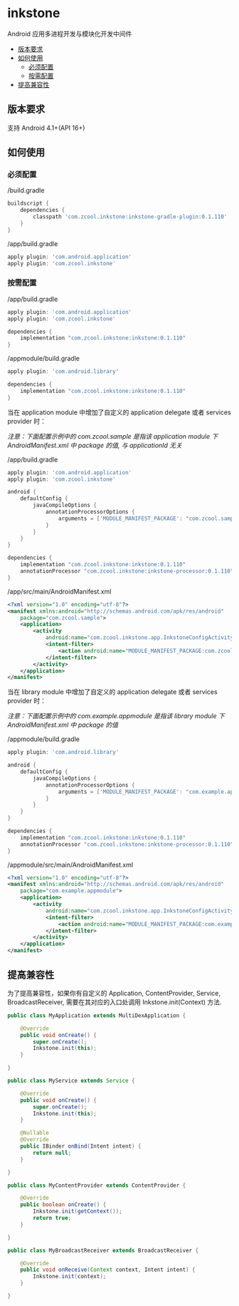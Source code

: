 inkstone
=========

Android 应用多进程开发与模块化开发中间件

- [版本要求](#版本要求)
- [如何使用](#如何使用)
   - [必须配置](#必须配置)
   - [按需配置](#按需配置)
- [提高兼容性](#提高兼容性)

版本要求
--------

支持 Android 4.1+(API 16+)

如何使用
--------

### 必须配置

/build.gradle
```groovy
buildscript {
    dependencies {
        classpath 'com.zcool.inkstone:inkstone-gradle-plugin:0.1.110'
    }
}
```

/app/build.gradle
```groovy
apply plugin: 'com.android.application'
apply plugin: 'com.zcool.inkstone'
```

### 按需配置

/app/build.gradle
```groovy
apply plugin: 'com.android.application'
apply plugin: 'com.zcool.inkstone'

dependencies {
    implementation "com.zcool.inkstone:inkstone:0.1.110"
}
```

/appmodule/build.gradle
```groovy
apply plugin: 'com.android.library'

dependencies {
    implementation "com.zcool.inkstone:inkstone:0.1.110"
}
```

当在 application module 中增加了自定义的 application delegate 或者 services provider 时：

*注意：下面配置示例中的 com.zcool.sample 是指该 application module 下 AndroidManifest.xml 中 package 的值, 与 applicationId 无关*

/app/build.gradle
```groovy
apply plugin: 'com.android.application'
apply plugin: 'com.zcool.inkstone'

android {
    defaultConfig {
        javaCompileOptions {
            annotationProcessorOptions {
                arguments = ['MODULE_MANIFEST_PACKAGE': "com.zcool.sample"]
            }
        }
    }
}

dependencies {
    implementation "com.zcool.inkstone:inkstone:0.1.110"
    annotationProcessor "com.zcool.inkstone:inkstone-processor:0.1.110"
}
```
/app/src/main/AndroidManifest.xml
```xml
<?xml version="1.0" encoding="utf-8"?>
<manifest xmlns:android="http://schemas.android.com/apk/res/android"
    package="com.zcool.sample">
    <application>
        <activity
            android:name="com.zcool.inkstone.app.InkstoneConfigActivity">
            <intent-filter>
                <action android:name="MODULE_MANIFEST_PACKAGE:com.zcool.sample" />
            </intent-filter>
        </activity>
    </application>
</manifest>
```

当在 library module 中增加了自定义的 application delegate 或者 services provider 时：

*注意：下面配置示例中的 com.example.appmodule 是指该 library module 下 AndroidManifest.xml 中 package 的值*

/appmodule/build.gradle
```groovy
apply plugin: 'com.android.library'

android {
    defaultConfig {
        javaCompileOptions {
            annotationProcessorOptions {
                arguments = ['MODULE_MANIFEST_PACKAGE': "com.example.appmodule"]
            }
        }
    }
}

dependencies {
    implementation "com.zcool.inkstone:inkstone:0.1.110"
    annotationProcessor "com.zcool.inkstone:inkstone-processor:0.1.110"
}
```
/appmodule/src/main/AndroidManifest.xml
```xml
<?xml version="1.0" encoding="utf-8"?>
<manifest xmlns:android="http://schemas.android.com/apk/res/android"
    package="com.example.appmodule">
    <application>
        <activity
            android:name="com.zcool.inkstone.app.InkstoneConfigActivity">
            <intent-filter>
                <action android:name="MODULE_MANIFEST_PACKAGE:com.example.appmodule" />
            </intent-filter>
        </activity>
    </application>
</manifest>
```

提高兼容性
----------

为了提高兼容性，如果你有自定义的 Application, ContentProvider, Service, BroadcastReceiver,
需要在其对应的入口处调用 Inkstone.init(Context) 方法.
```java
public class MyApplication extends MultiDexApplication {

    @Override
    public void onCreate() {
        super.onCreate();
        Inkstone.init(this);
    }

}
```
```java
public class MyService extends Service {

    @Override
    public void onCreate() {
        super.onCreate();
        Inkstone.init(this);
    }

    @Nullable
    @Override
    public IBinder onBind(Intent intent) {
        return null;
    }

}
```
```java
public class MyContentProvider extends ContentProvider {

    @Override
    public boolean onCreate() {
        Inkstone.init(getContext());
        return true;
    }

}
```
```java
public class MyBroadcastReceiver extends BroadcastReceiver {

    @Override
    public void onReceive(Context context, Intent intent) {
        Inkstone.init(context);
    }

}
```
